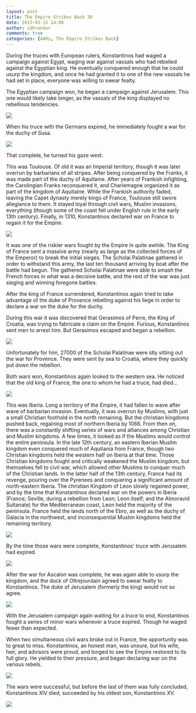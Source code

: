 ```yaml
---
layout: post
title: The Empire Strikes Back 30
date: 2013-03-15 14:00
author: idhrendur
comments: true
categories: [AARs, The Empire Strikes Back]
---
```

During the truces with European rulers, Konstantinos had waged a campaign against Egypt, waging war against vassals who had rebelled against the Egyptian king. He eventually conquered enough that he could usurp the kingdom, and once he had granted it to one of the new vassals he had set in place, everyone was willing to swear fealty.

The Egyptian campaign won, he began a campaign against Jerusalem. This one would likely take longer, as the vassals of the king displayed no rebellious tendencies.

<img src="http://i1327.photobucket.com/albums/u670/idhrendur/The%20Empire%20Strikes%20Back/30-1_zpsd680bab0.png">

When his truce with the Germans expired, he immediately fought a war for the duchy of Susa.

<img src="http://i1327.photobucket.com/albums/u670/idhrendur/The%20Empire%20Strikes%20Back/30-2_zpsdc78bafe.png">

That complete, he turned his gaze west.

This was Toulouse. Of old it was an Imperial territory, though it was later overrun by barbarians of all stripes. After being conquered by the Franks, it was made part of the duchy of Aquitaine. After years of Frankish infighting, the Carolingian Franks reconquered it, and Charlemagne organized it as part of the kingdom of Aquitaine. While the Frankish authority faded, leaving the Capet dynasty merely kings of France, Toulouse still swore allegiance to them. It stayed loyal through civil wars, Muslim invasions, everything (though some of the coast fell under English rule in the early 13th century). Finally, in 1310, Konstantinos declared war on France to regain it for the Empire.

<img src="http://i1327.photobucket.com/albums/u670/idhrendur/The%20Empire%20Strikes%20Back/30-3_zps4c615c25.png">

It was one of the riskier wars fought by the Empire in quite awhile. The King of France sent a massive army (nearly as large as the collected forces of the Emperor) to break the initial sieges. The Scholai Palatinae gathered in order to withstand this army, the last ten thousand arriving by boat after the battle had begun. The gathered Scholai Palatinae were able to smash the French forces in what was a decisive battle, and the rest of the war was just sieging and winning foregone battles.

After the king of France surrendered, Konstantinos again tried to take advantage of the duke of Provence rebelling against his liege in order to declare a war on the duke for the duchy.

During this war it was discovered that Gerasimos of Perre, the King of Croatia, was trying to fabricate a claim on the Empire. Furious, Konstantinos sent men to arrest him. But Gerasimos escaped and began a rebellion.

<img src="http://i1327.photobucket.com/albums/u670/idhrendur/The%20Empire%20Strikes%20Back/30-4_zps184be1d5.png">

Unfortunately for him, 27000 of the Scholai Palatinae were idly sitting out the war for Provence. They were sent by sea to Croatia, where they quickly put down the rebellion.

Both wars won, Konstantinos again looked to the western sea. He noticed that the old king of France, the one to whom he had a truce, had died…

<img src="http://i1327.photobucket.com/albums/u670/idhrendur/The%20Empire%20Strikes%20Back/30-5_zps780c93d9.png">

This was Iberia. Long a territory of the Empire, it had fallen to wave after wave of barbarian invasion. Eventually, it was overrun by Muslims, with just a small Christian foothold in the north remaining. But the christian kingdoms pushed back, regaining most of northern Iberia by 1066. From then on, there was a constantly shifting series of wars and alliances among Christian and Muslim kingdoms. A few times, it looked as if the Muslims would control the entire peninsula. In the late 12th century, an eastern Iberian Muslim kingdom even conquered much of Aquitania from France, though two Christian kingdoms held the western half on Iberia at that time. Those Christian kingdoms fought and critically weakened the Muslim kingdom, but themselves fell to civil war, which allowed other Muslims to conquer much of the Christian lands. In the latter half of the 13th century, France had its revenge, pouring over the Pyrenees and conquering a significant amount of north-eastern Iberia. The christian Kingdom of Leon slowly regained power, and by the time that Konstantinos declared war on the powers in Iberia (France; Seville, during a rebellion from Leon; Leon itself; and the Almoravid Sultanate) for the Mediterranean coast, Leon held the majority of the peninsula. France held the lands north of the Ebro, as well as the duchy of Galacia in the northwest, and inconsequential Muslim kingdoms held the remaining territory.

<img src="http://i1327.photobucket.com/albums/u670/idhrendur/The%20Empire%20Strikes%20Back/30-6_zps7b7f83d1.png">

By the time those wars were complete, Konstantinos' truce with Jerusalem had expired.

<img src="http://i1327.photobucket.com/albums/u670/idhrendur/The%20Empire%20Strikes%20Back/30-7_zps07919202.png">

After the war for Ascalon was complete, he was again able to usurp the kingdom, and the duck of Oltrejourdain agreed to swear fealty to Konstantinos. The duke of Jerusalem (formerly the king) would not so agree.

<img src="http://i1327.photobucket.com/albums/u670/idhrendur/The%20Empire%20Strikes%20Back/30-8_zpsd656ed54.png">

With the Jerusalem campaign again waiting for a truce to end, Konstantinos fought a series of minor wars whenever a truce expired. Though he waged fewer than expected.

When two simultaneous civil wars broke out in France, the opportunity was to great to miss. Konstantinos, an honest man, was unsure, but his wife, heir, and advisors were proud, and longed to see the Empire restored to its full glory. He yielded to their pressure, and began declaring war on the various rebels.

<img src="http://i1327.photobucket.com/albums/u670/idhrendur/The%20Empire%20Strikes%20Back/30-9_zps8c75c897.png">

The wars were successful, but before the last of them was fully concluded, Konstantinos XIV died, succeeded by his oldest son, Konstantinos XV.

<img src="http://i1327.photobucket.com/albums/u670/idhrendur/The%20Empire%20Strikes%20Back/30-10_zps49058738.png">
